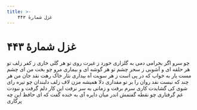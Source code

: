 ```yaml
---
title: >-
    غزل شمارهٔ ۴۴۳
---
```

# غزل شمارهٔ ۴۴۳

چو سرو اگر بخرامی دمی به گلزاری
خورد ز غیرت روی تو هر گلی خاری
ز کفر زلف تو هر حلقه ای و آشوبی
ز سحر چشم تو هر گوشه ای و بیماری
مرو چو بخت من ای چشم مست یار به خواب
که در پی است ز هر سویت آه بیداری
نثار خاک رهت نقد جان من هر چند
که نیست نقد روان را بر تو مقداری
دلا همیشه مزن لاف زلف دلبندان
چو تیره رای شوی کی گشایدت کاری
سرم برفت و زمانی به سر نرفت این کار
دلم گرفت و نبودت غم گرفتاری
چو نقطه گفتمش اندر میان دایره آی
به خنده گفت که ای حافظ این چه پرگاری
